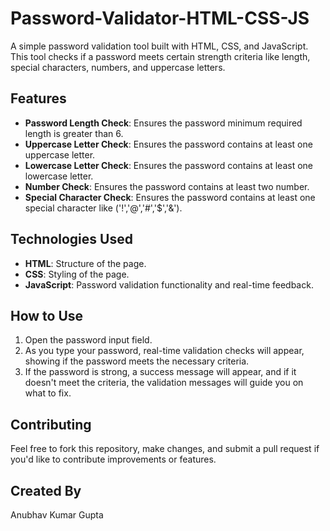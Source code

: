 # Password-Validator-HTML-CSS-JS

A simple password validation tool built with HTML, CSS, and JavaScript. This tool checks if a password meets certain strength criteria like length, special characters, numbers, and uppercase letters.

## Features

- **Password Length Check**: Ensures the password minimum required length is greater than 6.
- **Uppercase Letter Check**: Ensures the password contains at least one uppercase letter.
- **Lowercase Letter Check**: Ensures the password contains at least one lowercase letter.
- **Number Check**: Ensures the password contains at least two number.
- **Special Character Check**: Ensures the password contains at least one special character like ('!','@','#','$','&').

## Technologies Used

- **HTML**: Structure of the page.
- **CSS**: Styling of the page.
- **JavaScript**: Password validation functionality and real-time feedback.

## How to Use

1. Open the password input field.
2. As you type your password, real-time validation checks will appear, showing if the password meets the necessary criteria.
3. If the password is strong, a success message will appear, and if it doesn't meet the criteria, the validation messages will guide you on what to fix.

## Contributing

Feel free to fork this repository, make changes, and submit a pull request if you'd like to contribute improvements or features.

## Created By

Anubhav Kumar Gupta
